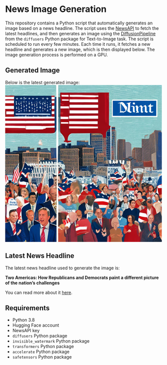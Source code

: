 # News Image Generation
This repository contains a Python script that automatically generates an image based on a news headline. The script uses the [NewsAPI](https://newsapi.org/) to fetch the latest headlines, and then generates an image using the [DiffusionPipeline](https://github.com/huggingface/diffusers) from the `diffusers` Python package for Text-to-Image task.
The script is scheduled to run every few minutes. Each time it runs, it fetches a new headline and generates a new image, which is then displayed below. The image generation process is performed on a GPU.

## Generated Image
Below is the latest generated image:
![Generated Image](image.png)

## Latest News Headline
The latest news headline used to generate the image is:

**Two Americas: How Republicans and Democrats paint a different picture of the nation’s challenges**

You can read more about it [here](https://news.google.com/rss/articles/CBMijgFBVV95cUxQcDZHcThsQzRvSExDWWRUMll6Nk1ldlR0UlctMFQ4bzFlYngxYkVGWHUxUFd4dkNkUW1qX3pxSTZHcnpZLTZqUnp6aFNtcWIxZ0VvYTJMYzlLV1ZWejdKdDRxQnFXS3hEbXhnamtqMEFOb1JpalBXNW01WnN1RjJ4TDlUd0J6cHZrbHhoclB3?oc=5).

## Requirements
- Python 3.8
- Hugging Face account
- NewsAPI key
- `diffusers` Python package
- `invisible_watermark` Python package
- `transformers` Python package
- `accelerate` Python package
- `safetensors` Python package
